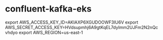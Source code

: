 # confluent-kafka-eks



export AWS_ACCESS_KEY_ID=AKIAXP6XGUDOOWF3IU6V
export AWS_SECRET_ACCESS_KEY=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
export AWS_REGION=us-east-1
